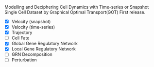 Modelling and Deciphering Cell Dynamics with Time-series or Snapshot Single Cell Dataset by Graphical Optimal Transport(GOT)
First release. 
- [x] Velocity (snapshot)
- [x] Velocity (time-series)
- [x] Trajectory
- [ ] Cell Fate
- [x] Global Gene Regulatory Network
- [x] Local Gene Regulatory Network
- [ ] GRN Decomposition
- [ ] Perturbation
